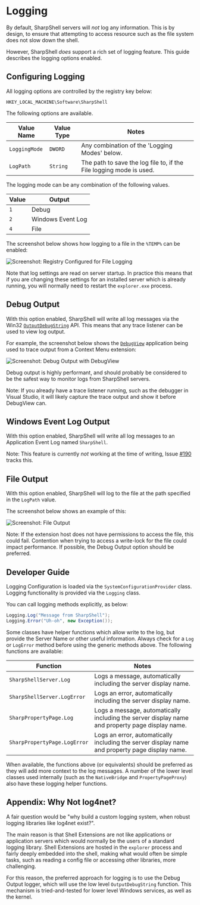 # Logging

By default, SharpShell servers will *not* log any information. This is by design, to ensure that attempting to access resource such as the file system does not slow down the shell.

However, SharpShell *does* support a rich set of logging feature. This guide describes the logging options enabled.

## Configuring Logging

All logging options are controlled by the registry key below:

```
HKEY_LOCAL_MACHINE\Software\SharpShell
```

The following options are available.

| Value Name    | Value Type | Notes                                                               |
|---------------|------------|---------------------------------------------------------------------|
| `LoggingMode` | `DWORD`    | Any combination of the 'Logging Modes' below.                       |
| `LogPath`     | `String`   | The path to save the log file to, if the File logging mode is used. |

The logging mode can be any combination of the following values.

| Value | Output            |
|-------|-------------------|
| `1`   | Debug             |
| `2`   | Windows Event Log |
| `4`   | File              |

The screenshot below shows how logging to a file in the `%TEMP%` can be enabled:

![Screenshot: Registry Configured for File Logging](registry-configuration.png)

Note that log settings are read on server startup. In practice this means that if you are changing these settings for an installed server which is already running, you will normally need to restart the `explorer.exe` process.

## Debug Output

With this option enabled, SharpShell will write all log messages via the Win32 [`OutputDebugString`](https://msdn.microsoft.com/en-us/library/windows/desktop/aa363362(v=vs.85).aspx) API. This means that any trace listener can be used to view log output.

For example, the screenshot below shows the [`DebugView`](https://docs.microsoft.com/en-us/sysinternals/downloads/debugview) application being used to trace output from a Context Menu extension:

![Screenshot: Debug Output with DebugView](debug-output.png)

Debug output is highly performant, and should probably be considered to be the safest way to monitor logs from SharpShell servers.

Note: If you already have a trace listener running, such as the debugger in Visual Studio, it will likely capture the trace output and show it before DebugView can.

## Windows Event Log Output

With this option enabled, SharpShell will write all log messages to an Application Event Log named `SharpShell`.

Note: This feature is currently _not_ working at the time of writing, Issue [#190](https://github.com/dwmkerr/sharpshell/issues/190) tracks this.

## File Output

With this option enabled, SharpShell will log to the file at the path specified in the `LogPath` value.

The screenshot below shows an example of this:

![Screenshot: File Output](file-output.png)

Note: If the extension host does not have permissions to access the file, this could fail. Contention when trying to access a write-lock for the file could impact performance. If possible, the Debug Output option should be preferred.

## Developer Guide

Logging Configuration is loaded via the `SystemConfigurationProvider` class. Logging functionality is provided via the `Logging` class.

You can call logging methods explicitly, as below:

```csharp
Logging.Log("Message from SharpShell");
Logging.Error("Uh-oh", new Exception());
```

Some classes have helper functions which allow write to the log, but provide the Server Name or other useful information. Always check for a 
`Log` or `LogError` method before using the generic methods above. The following functions are available:

| Function                     | Notes                                                                                           |
|------------------------------|-------------------------------------------------------------------------------------------------|
| `SharpShellServer.Log`       | Logs a message, automatically including the server display name.                                |
| `SharpShellServer.LogError`  | Logs an error, automatically including the server display name.                                 |
| `SharpPropertyPage.Log`      | Logs a message, automatically including the server display name and property page display name. |
| `SharpPropertyPage.LogError` | Logs an error, automatically including the server display name and property page display name.  |

When available, the functions above (or equivalents) should be preferred as they will add more context to the log messages. A number of the lower level classes used internally (such as the `NativeBridge` and `PropertyPageProxy`) also have these logging helper functions.

## Appendix: Why Not log4net?

A fair question would be "why build a custom logging system, when robust logging libraries like log4net exist?".

The main reason is that Shell Extensions are not like applications or application servers which would normally be the users of a standard logging library. Shell Extensions are hosted in the `explorer` process and fairly deeply embedded into the shell, making what would often be simple tasks, such as reading a config file or accessing other libraries, more challenging.

For this reason, the preferred approach for logging is to use the Debug Output logger, which will use the low level `OutputDebugString` function. This mechanism is tried-and-tested for lower level Windows services, as well as the kernel.
